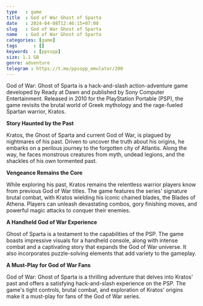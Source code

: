 ```yaml
---
type   : game
title  : God of War Ghost of Sparta 
date   : 2024-04-08T12:46:15+07:00
slug   : God of War Ghost of Sparta 
name   : God of War Ghost of Sparta 
categories: [game]
tags      : []
keywords  : [ppsspp]
size: 1.1 GB
genre: adventure
telegram : https://t.me/ppsspp_emulator/200
---
```



God of War: Ghost of Sparta is a hack-and-slash action-adventure game developed by Ready at Dawn and published by Sony Computer Entertainment. Released in 2010 for the PlayStation Portable (PSP), the game revisits the brutal world of Greek mythology and the rage-fueled Spartan warrior, Kratos.

**Story Haunted by the Past**

Kratos, the Ghost of Sparta and current God of War, is plagued by nightmares of his past. Driven to uncover the truth about his origins, he embarks on a perilous journey to the forgotten city of Atlantis. Along the way, he faces monstrous creatures from myth, undead legions, and the shackles of his own tormented past.

**Vengeance Remains the Core**

While exploring his past, Kratos remains the relentless warrior players know from previous God of War titles. The game features the series' signature brutal combat, with Kratos wielding his iconic chained blades, the Blades of Athena. Players can unleash devastating combos, gory finishing moves, and powerful magic attacks to conquer their enemies.

**A Handheld God of War Experience**

Ghost of Sparta is a testament to the capabilities of the PSP. The game boasts impressive visuals for a handheld console, along with intense combat and a captivating story that expands the God of War universe. It also incorporates puzzle-solving elements that add variety to the gameplay.

**A Must-Play for God of War Fans**

God of War: Ghost of Sparta is a thrilling adventure that delves into Kratos' past and offers a satisfying hack-and-slash experience on the PSP. The game's tight controls, brutal combat, and exploration of Kratos' origins make it a must-play for fans of the God of War series. 
